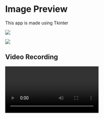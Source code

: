 # Image Preview

This app is made using Tkinter

![](https://github.com/neelkantnewra/tkinter_neel/blob/main/project/ImagePreview/src/ezgif.com-gif-maker.gif)

![](https://github.com/neelkantnewra/tkinter_neel/blob/main/project/ImagePreview/src/ezgif.com-gif-maker%20(1).gif)


## Video Recording

![](https://github.com/neelkantnewra/tkinter_neel/blob/main/project/ImagePreview/src/Screen%20Recording%202021-03-16%20at%209.43.43%20PM.mov)


